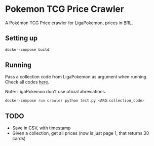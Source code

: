 # Pokemon TCG Price Crawler
A Pokémon TCG Price crawler for LigaPokemon, prices in BRL.

## Setting up
```bash
docker-compose build
```

## Running
Pass a collection code from LigaPokemon as argument when running. Check all codes [here](../blob/master/translator.py).

Note: LigaPokemon don't use oficial abreviations.

```bash
docker-compose run crawler python test.py <ARG:collection_code>
```

## TODO

* Save in CSV, with timestamp
* Given a collection, get all prices (now is just page 1, that returns 30 cards)
